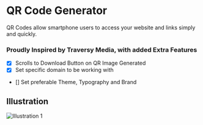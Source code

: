 # QR Code Generator

QR Codes allow smartphone users to access your website and links simply and quickly.

### Proudly Inspired by Traversy Media, with added Extra Features

- [x] Scrolls to Download Button on QR Image Generated
- [x] Set specific domain to be working with
- [] Set preferable Theme, Typography and Brand

## Illustration

![Illustration 1](https://github.com/devpishaili/html-css-js-projects/blob/main/image-editor/images/illustration-1.gif)
